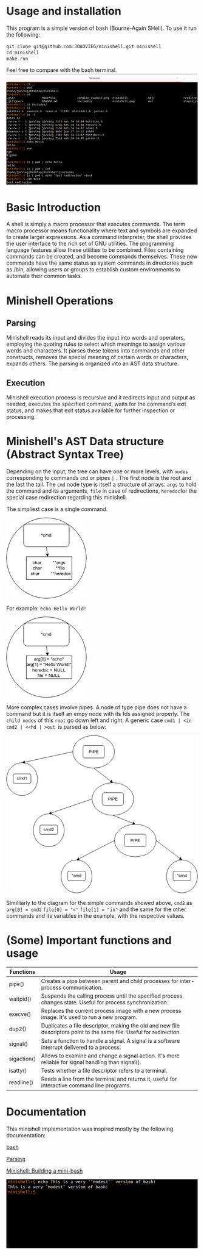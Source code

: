 # Usage and installation
This program is a simple version of bash (Bourne-Again SHell). To use it run the following:
```
git clone git@github.com:JOAOVIEG/minishell.git minishell
cd minishell
make run
```

Feel free to compare with the bash terminal.
![sample_shell](sample_shell.png)

# Basic Introduction
A shell is simply a macro processor that executes commands. The term macro processor means functionality where text and symbols are
expanded to create larger expressions. As a command interpreter, the shell provides the user interface to the rich set of GNU utilities.
The programming language features allow these utilities to be combined. Files containing commands can be created, and become commands themselves.
These new commands have the same status as system commands in directories such as /bin, allowing users or groups to establish custom
environments to automate their common tasks.

# Minishell Operations
## Parsing
Minishell reads its input and divides the input into words and operators, employing the quoting rules to select which meanings to assign various words
and characters.
It parses these tokens into commands and other constructs, removes the special meaning of certain words or characters, expands others. The parsing
is organized into an AST data structure.

## Execution
Minishell execution process is recursive and it  redirects input and output as needed, executes the specified command, waits for the command’s 
exit status, and makes that exit status available for further inspection or processing.

# Minishell's AST Data structure (Abstract Syntax Tree)
Depending on the input, the tree can have one or more levels, with `nodes` corresponding to commands `cmd` or pipes `|` . 
The first node is the root and the last the tail. 
The `cmd` node type is itself a structure of arrays: `args` to hold the command and its arguments, 
`file` in case of redirections, `heredoc`for the special case redirection regarding this minishell.

The simpliest case is a single command.

![simple_node](simple_node.png)

For example: `echo Hello World!`

![simple_example](simple_example.png)

More complex cases involve pipes. A node of type pipe does not have a command but it is itself an empy node with its fds assigned properly.
The `child nodes` of this `root` go down left and right. A generic case `cmd1 | <in cmd2 | <<hd | >out `is parsed as below:

![complex_example](complex_example.png)

Similliarly to the diagram for the simple commands showed above, `cmd2` as `arg[0] = cmd2` `file[0] = "<"` `file[1] = "in"` and the same for the other commands and its variables in the example, with the respective values.

# (Some) Important functions and usage

| Functions |               Usage                  |
| --------- | ------------------------------------ |
| pipe()    | Creates a pipe between parent and child processes for inter-process communication. |
| waitpid() | Suspends the calling process until the specified process changes state. Useful for process synchronization. |
| execve()  | Replaces the current process image with a new process image. It's used to run a new program. |
| dup2()    | Duplicates a file descriptor, making the old and new file descriptors point to the same file. Useful for redirection. |
| signal()  | Sets a function to handle a signal. A signal is a software interrupt delivered to a process. |
| sigaction() | Allows to examine and change a signal action. It's more reliable for signal handling than signal(). |
| isatty()  | Tests whether a file descriptor refers to a terminal. |
| readline() | Reads a line from the terminal and returns it, useful for interactive command line programs. |

# Documentation

This minishell implementation was inspired mostly by the following documentation:

[bash](https://www.gnu.org/savannah-checkouts/gnu/bash/manual/)

[Parsing](https://medium.com/basecs/leveling-up-ones-parsing-game-with-asts-d7a6fc2400ff)

[Minishell: Building a mini-bash](https://m4nnb3ll.medium.com/minishell-building-a-mini-bash-a-42-project-b55a10598218)



![minishell](minishell.png)